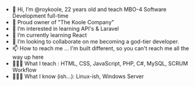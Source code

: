 - 👋 Hi, I’m @roykoole, 22 years old and teach MBO-4 Software Development full-time
- 🏢 Proud owner of "The Koole Company"
- 👀 I’m interested in learning API's & Laravel
- 🌱 I’m currently learning React
- 💞️ I’m looking to collaborate on me becoming a god-tier developer. 
- 📫 How to reach me ... I'm built different, so you can't reach me all the way up here
- 👨🏻‍🏫 What I teach : HTML, CSS, JavaScript, PHP, C#, MySQL, SCRUM Workflow
- 👨🏻‍💻 What I know (ish...): Linux-ish, Windows Server 

<!---
roykoole/roykoole is a ✨ special ✨ repository because its `README.md` (this file) appears on your GitHub profile.
You can click the Preview link to take a look at your changes.
--->

